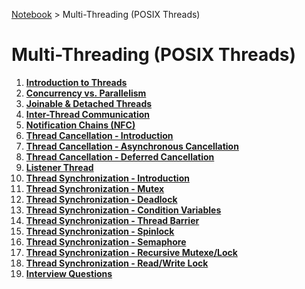 <a href="../">Notebook</a> > Multi-Threading (POSIX Threads)

# Multi-Threading (POSIX Threads)



1. **<a href="./introduction-to-threads">Introduction to Threads</a>**
1. **<a href="./concurrency-vs-parallelism">Concurrency vs. Parallelism</a>**
1. **<a href="./joinable-and-detached-threads">Joinable & Detached Threads</a>**
1. **<a href="./inter-thread-communication">Inter-Thread Communication</a>**
1. **<a href="./notification-chains">Notification Chains (NFC)</a>**
1. **<a href="./thread-cancellation-introduction">Thread Cancellation - Introduction</a>**
1. **<a href="./thread-cancellation-asynchronous-cancellation">Thread Cancellation - Asynchronous Cancellation</a>**
1. **<a href="./thread-cancellation-deferred-cancellation">Thread Cancellation - Deferred Cancellation</a>**
1. **<a href="./listener-thread">Listener Thread</a>**
1. **<a href="./thread-synchronization-introduction">Thread Synchronization - Introduction</a>**
1. **<a href="./thread-synchronization-mutex">Thread Synchronization - Mutex</a>**
1. **<a href="./thread-synchronization-deadlock">Thread Synchronization - Deadlock</a>**
1. **<a href="./thread-synchronization-condition-variables">Thread Synchronization - Condition Variables</a>**
1. **<a href="./thread-synchronization-thread-barrier">Thread Synchronization - Thread Barrier</a>**
1. **<a href="./thread-synchronization-spinlock">Thread Synchronization - Spinlock</a>**
1. **<a href="./thread-synchronization-semaphore">Thread Synchronization - Semaphore</a>**
1. **<a href="./thread-synchronization-recursive-mutex-lock">Thread Synchronization - Recursive Mutexe/Lock</a>**
1. **<a href="./thread-synchronization-read-write-lock">Thread Synchronization - Read/Write Lock</a>**
1. **<a href="./interview-questions">Interview Questions</a>**
